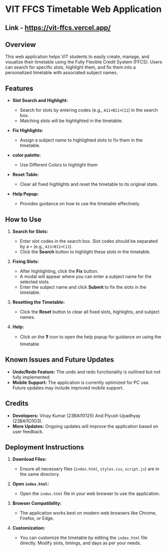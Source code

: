 # VIT FFCS Timetable Web Application

## Link - https://vit-ffcs.vercel.app/

## Overview

This web application helps VIT students to easily create, manage, and visualize their timetable using the Fully Flexible Credit System (FFCS). Users can search for specific slots, highlight them, and fix them into a personalized timetable with associated subject names.

## Features

- **Slot Search and Highlight:** 
  - Search for slots by entering codes (e.g., `A11+B11+C11`) in the search box.
  - Matching slots will be highlighted in the timetable.
  
- **Fix Highlights:** 
  - Assign a subject name to highlighted slots to fix them in the timetable.

- **color palette:**
  - Use Different Colors to highlight them
  
- **Reset Table:** 
  - Clear all fixed highlights and reset the timetable to its original state.
  
- **Help Popup:** 
  - Provides guidance on how to use the timetable effectively.

## How to Use

1. **Search for Slots:**
   - Enter slot codes in the search box. Slot codes should be separated by a `+` (e.g., `A11+B11+C11`).
   - Click the **Search** button to highlight these slots in the timetable.

2. **Fixing Slots:**
   - After highlighting, click the **Fix** button.
   - A modal will appear where you can enter a subject name for the selected slots.
   - Enter the subject name and click **Submit** to fix the slots in the timetable.

3. **Resetting the Timetable:**
   - Click the **Reset** button to clear all fixed slots, highlights, and subject names.

4. **Help:**
   - Click on the **❓** icon to open the help popup for guidance on using the timetable

## Known Issues and Future Updates

- **Undo/Redo Feature:** The undo and redo functionality is outlined but not fully implemented.
- **Mobile Support:** The application is currently optimized for PC use. Future updates may include improved mobile support.

## Credits

- **Developers:** Vinay Kumar (23BAI10125) And Piyush Upadhyay (23BAI1O1O3).
- **More Updates:** Ongoing updates will improve the application based on user feedback.

## Deployment Instructions

1. **Download Files:**
   - Ensure all necessary files (`index.html`, `styles.css`, `script.js`) are in the same directory.

2. **Open `index.html`:**
   - Open the `index.html` file in your web browser to use the application.

3. **Browser Compatibility:**
   - The application works best on modern web browsers like Chrome, Firefox, or Edge.

4. **Customization:**
   - You can customize the timetable by editing the `index.html` file directly. Modify slots, timings, and days as per your needs.
